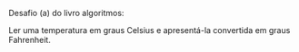 Desafio (a) do livro algoritmos:

Ler uma temperatura em graus Celsius e apresentá-la convertida em graus Fahrenheit.